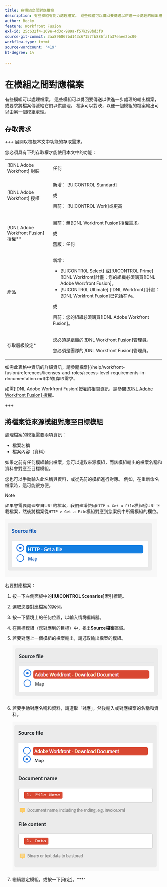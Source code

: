 ```yaml
---
title: 在模組之間對應檔案
description: 有些模組有能力處理檔案。 這些模組可以傳回要傳送以供進一步處理的輸出檔案，或要求將檔案傳遞給它們以供處理。 這些模組必須彼此對應，才能共同處理檔案。
author: Becky
feature: Workfront Fusion
exl-id: 25c632f4-169e-4d3c-989a-f57b398bd3f0
source-git-commit: 3aa896867bd143c67157fb886fafa37eaee2bc00
workflow-type: tm+mt
source-wordcount: '419'
ht-degree: 1%

---
```


# 在模組之間對應檔案

有些模組可以處理檔案。 這些模組可以傳回要傳送以供進一步處理的輸出檔案，或要求將檔案傳遞給它們以供處理。 檔案可以對映，以便一個模組的檔案輸出可以由另一個模組處理。

## 存取需求

+++ 展開以檢視本文中功能的存取需求。

您必須具有下列存取權才能使用本文中的功能：

<table style="table-layout:auto">
 <col> 
 <col> 
 <tbody> 
  <tr> 
   <td role="rowheader">[!DNL Adobe Workfront] 封裝</td> 
   <td> <p>任何</p> </td> 
  </tr> 
  <tr data-mc-conditions=""> 
   <td role="rowheader">[!DNL Adobe Workfront] 授權</td> 
   <td> <p>新增： [!UICONTROL Standard]</p><p>或</p><p>目前： [!UICONTROL Work]或更高</p> </td> 
  </tr> 
  <tr> 
   <td role="rowheader">[!DNL Adobe Workfront Fusion] 授權**</td> 
   <td>
   <p>目前：無[!DNL Workfront Fusion]授權需求。</p>
   <p>或</p>
   <p>舊版：任何 </p>
   </td> 
  </tr> 
  <tr> 
   <td role="rowheader">產品</td> 
   <td>
   <p>新增：</p> <ul><li>[!UICONTROL Select] 或[!UICONTROL Prime] [!DNL Workfront]計畫：您的組織必須購買[!DNL Adobe Workfront Fusion]。</li><li>[!UICONTROL Ultimate] [!DNL Workfront] 計畫： [!DNL Workfront Fusion]已包括在內。</li></ul>
   <p>或</p>
   <p>目前：您的組織必須購買[!DNL Adobe Workfront Fusion]。</p>
   </td> 
  </tr>
  <tr data-mc-conditions=""> 
   <td role="rowheader">存取層級設定*</td> 
   <td> 
     <p>您必須是組織的[!DNL Workfront Fusion]管理員。</p>
     <p>您必須是團隊的[!DNL Workfront Fusion]管理員。</p>
   </td> 
  </tr> 
   </td> 
  </tr> 
 </tbody> 
</table>

如需此表格中資訊的詳細資訊，請參閱檔案](/help/workfront-fusion/references/licenses-and-roles/access-level-requirements-in-documentation.md)中的[存取需求。

如需[!DNL Adobe Workfront Fusion]授權的相關資訊，請參閱[[!DNL Adobe Workfront Fusion] 授權](/help/workfront-fusion/set-up-and-manage-workfront-fusion/licensing-operations-overview/license-automation-vs-integration.md)。

+++

## 將檔案從來源模組對應至目標模組

處理檔案的模組需要兩項資訊：

* 檔案名稱
* 檔案內容（資料）

如果之前有任何模組輸出檔案，您可以選取來源模組，而該模組輸出的檔案名稱和資料會對應至目標模組。

您也可以手動輸入此名稱與資料，或從先前的模組進行對應。 例如，在重新命名檔案時，這可能很方便。

>[!NOTE]
>
>如果您需要處理來自URL的檔案，我們建議使用`HTTP > Get a File`模組從URL下載檔案，然後將檔案從`HTTP > Get a File`模組對應到您案例中所需模組的欄位。
>
>![對應檔案](assets/map-source-file.png)

若要對應檔案：

1. 按一下左側面板中的&#x200B;**[!UICONTROL Scenarios]**&#x200B;索引標籤。
1. 選取您要對應檔案的案例。
1. 按一下情境上的任何位置，以輸入情境編輯器。
1. 在目標模組（您對應到的目標）中，找出&#x200B;**Source檔案**&#x200B;區域。
1. 若要對應上一個模組的檔案輸出，請選取輸出檔案的模組。

   ![Workfront下載檔案](assets/wf-download-document.png)

1. 若要手動對應名稱和資料，請選取「對應」，然後輸入或對應檔案的名稱和資料。

   ![使用地圖選項](assets/use-the-map-option.png)

1. 繼續設定模組，或按一下[確定]。****
